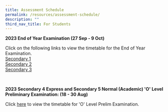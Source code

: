 ```yaml
---
title: Assessment Schedule
permalink: /resources/assessment-schedule/
description: ""
third_nav_title: For Students
---
```

**2023 End of Year Examination (27 Sep - 9 Oct)**

Click on the following links&nbsp;to view the timetable for the End of Year Examination.<br>
[Secondary 1](/files/2023%20sec%201%20end%20of%20year%20examination%20timetable.pdf)<br>
[Secondary 2](/files/2023%20sec%202%20end%20of%20year%20examination%20timetable.pdf)<br>
[Secondary 3](/files/2023%20sec%203%20end%20of%20year%20examination%20timetable.pdf)

<br>

**2023 Secondary 4 Express and Secondary 5 Normal (Academic) 'O' Level Preliminary Examination: (18 - 30 Aug)**

Click&nbsp;[here](/files/2023%20o%20level%20prelim%20timetable.pdf)&nbsp;to view the timetable for 'O' Level Prelim Examination.